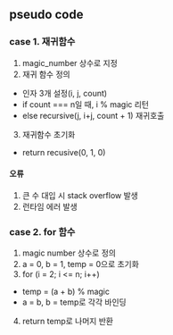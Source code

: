 ## pseudo code
### case 1. 재귀함수
1. magic_number 상수로 지정
2. 재귀 함수 정의
  - 인자 3개 설정(i, j, count)
  - if count === n일 때, i % magic 리턴
  - else recursive(j, i+j, count + 1) 재귀호출
3. 재귀함수 초기화
  - return recusive(0, 1, 0)
#### 오류
1. 큰 수 대입 시 stack overflow 발생
2. 런타임 에러 발생

### case 2. for 함수
1. magic number 상수로 정의
2. a = 0, b = 1, temp = 0으로 초기화
3. for (i = 2; i <= n; i++)
  - temp = (a + b) % magic
  - a = b, b = temp로 각각 바인딩
4. return temp로 나머지 반환
